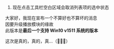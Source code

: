 ﻿1. 现在点击工具栏空白区域会取消列表项的选中状态  
  
大家好，我现在宣布一个不算好也不算坏的消息  
因要升级播放模块的缘故  
此版本是**最后一个支持 Win10 v1511 系统的版本**  
  
这次是真的，真的，真...（👊👊👊）